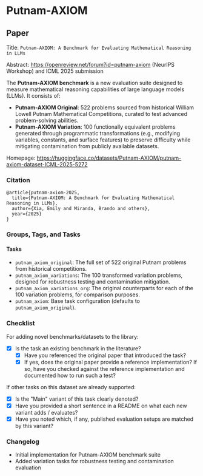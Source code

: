 # Putnam-AXIOM

## Paper

Title: `Putnam-AXIOM: A Benchmark for Evaluating Mathematical Reasoning in LLMs`

Abstract: https://openreview.net/forum?id=putnam-axiom (NeurIPS Workshop) and ICML 2025 submission

The **Putnam-AXIOM benchmark** is a new evaluation suite designed to measure mathematical reasoning capabilities of large language models (LLMs). It consists of:

* **Putnam-AXIOM Original**: 522 problems sourced from historical William Lowell Putnam Mathematical Competitions, curated to test advanced problem-solving abilities.
* **Putnam-AXIOM Variation**: 100 functionally equivalent problems generated through programmatic transformations (e.g., modifying variables, constants, and surface features) to preserve difficulty while mitigating contamination from publicly available datasets.

Homepage: https://huggingface.co/datasets/Putnam-AXIOM/putnam-axiom-dataset-ICML-2025-5272

### Citation

```text
@article{putnam-axiom-2025,
  title={Putnam-AXIOM: A Benchmark for Evaluating Mathematical Reasoning in LLMs},
  author={Xia, Emily and Miranda, Brando and others},
  year={2025}
}
```

### Groups, Tags, and Tasks

#### Tasks

* `putnam_axiom_original`: The full set of 522 original Putnam problems from historical competitions.
* `putnam_axiom_variations`: The 100 transformed variation problems, designed for robustness testing and contamination mitigation.
* `putnam_axiom_variations_org`: The original counterparts for each of the 100 variation problems, for comparison purposes.
* `putnam_axiom`: Base task configuration (defaults to `putnam_axiom_original`).

### Checklist

For adding novel benchmarks/datasets to the library:

* [x] Is the task an existing benchmark in the literature?
  * [x] Have you referenced the original paper that introduced the task?
  * [x] If yes, does the original paper provide a reference implementation? If so, have you checked against the reference implementation and documented how to run such a test?

If other tasks on this dataset are already supported:

* [x] Is the "Main" variant of this task clearly denoted?
* [x] Have you provided a short sentence in a README on what each new variant adds / evaluates?
* [x] Have you noted which, if any, published evaluation setups are matched by this variant?

### Changelog

* Initial implementation for Putnam-AXIOM benchmark suite
* Added variation tasks for robustness testing and contamination evaluation



